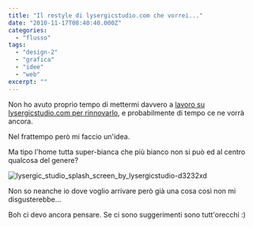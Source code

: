 ```yaml
---
title: "Il restyle di lysergicstudio.com che vorrei..."
date: "2010-11-17T08:40:40.000Z"
categories: 
  - "flusso"
tags: 
  - "design-2"
  - "grafica"
  - "idee"
  - "web"
excerpt: ""
---
```


Non ho avuto proprio tempo di mettermi davvero a [lavoro su lysergicstudio.com per rinnovarlo](http://blog.enricodeleo.com/nuovo-restyle-per-lysergic-studio-in-vista/), e probabilmente di tempo ce ne vorrà ancora.

Nel frattempo però mi faccio un'idea.

Ma tipo l'home tutta super-bianca che più bianco non si può ed al centro qualcosa del genere?

![](https://enricodeleo.s3.eu-south-1.amazonaws.com/uploads/2010/11/lysergic_studio_splash_screen_by_lysergicstudio-d3232xd.jpg" "lysergic_studio_splash_screen_by_lysergicstudio-d3232xd")

Non so neanche io dove voglio arrivare però già una cosa così non mi disgusterebbe...

Boh ci devo ancora pensare. Se ci sono suggerimenti sono tutt'orecchi :)
